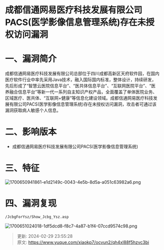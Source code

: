 # 成都信通网易医疗科技发展有限公司PACS(医学影像信息管理系统)存在未授权访问漏洞

# 一、漏洞简介
成都信通网易医疗科技发展有限公司总部位于四川成都高新区天府软件园，在国内医疗软件行业中率先采用Java技术，融入国际国内标准，整体设计，持续研发，先后形成了“智慧云医院信息平台”、“医共体信息平台”、“互联网医院平台”、“医养融合信息平台”等新一代一系列自主知识产权产品，全面覆盖了单体医院业务、区域医疗、医共体、“互联网+健康”等信息化建设领域。成都信通网易医疗科技发展有限公司PACS(医学影像信息管理系统)存在未授权访问漏洞，攻击者可通过该漏洞获取病人敏感个人信息。

# 二、影响版本
+ 成都信通网易医疗科技发展有限公司PACS(医学影像信息管理系统)

# 三、特征
![1700650941861-e1d2149c-0043-4e5b-8d5a-a051c63982a6.png](./img/0-avbnMa_PzLrg3f/1700650941861-e1d2149c-0043-4e5b-8d5a-a051c63982a6-854837.png)

# 四、漏洞复现
```plain
/JcbgForYsz/Show_Jcbg_Ysz.asp
```

![1700651024018-1df5dcd8-f8c7-4a87-b1f4-07ccd9574c98.png](./img/0-avbnMa_PzLrg3f/1700651024018-1df5dcd8-f8c7-4a87-b1f4-07ccd9574c98-791553.png)



> 更新: 2024-02-29 23:55:28  
> 原文: <https://www.yuque.com/xiaokp7/ocvun2/qh4xl88f5hzvc3bi>
